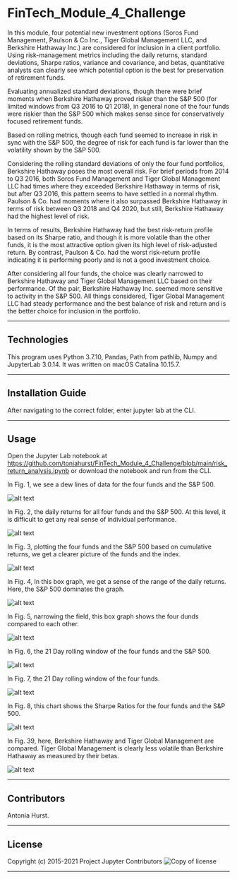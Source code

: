 # FinTech_Module_4_Challenge

In this module, four potential new investment options (Soros Fund Management, Paulson & Co Inc., Tiger Global Management LLC, and Berkshire Hathaway Inc.) are considered for inclusion in a client portfolio. Using risk-management metrics including the daily returns, standard deviations, Sharpe ratios, variance and covariance, and betas, quantitative analysts can clearly see which potential option is the best for preservation of retirement funds.

Evaluating annualized standard deviations, though there were brief moments when Berkshire Hathaway proved risker than the S&P 500 (for limited windows from Q3 2016 to Q1 2018), in general none of the four funds were riskier than the S&P 500 which makes sense since for conservatively focused retirement funds. 

Based on rolling metrics, though each fund seemed to increase in risk in sync with the S&P 500, the degree of risk for each fund is far lower than the volatility shown by the S&P 500.

Considering the rolling standard deviations of only the four fund portfolios, Berkshire Hathaway poses the most overall risk. For brief periods from 2014 to Q3 2016, both Soros Fund Management and Tiger Global Management LLC had times where they exceeded Berkshire Hathaway in terms of risk, but after Q3 2016, this pattern seems to have settled in a normal rhythm. Paulson & Co. had moments where it also surpassed Berkshire Hathaway in terms of risk between Q3 2018 and Q4 2020, but still, Berkshire Hathaway had the highest level of risk.

In terms of results, Berkshire Hathaway had the best risk-return profile based on its Sharpe ratio, and though it is more volatile than the other funds, it is the most attractive option given its high level of risk-adjusted return. By contrast, Paulson & Co. had the worst risk-return profile indicating it is performing poorly and is not a good investment choice.

After considering all four funds, the choice was clearly narrowed to Berkshire Hathaway and Tiger Global Management LLC based on their performance. Of the pair, Berkshire Hathaway Inc. seemed more sensitive to activity in the S&P 500. All things considered, Tiger Global Management LLC had steady performance and the best balance of risk and return and is the better choice for inclusion in the portfolio.

---


## Technologies

This program uses Python 3.7.10, Pandas, Path from pathlib, Numpy and JupyterLab 3.0.14. It was written on macOS Catalina 10.15.7.

---

## Installation Guide

After navigating to the correct folder, enter jupyter lab at the CLI.

---

## Usage

Open the Jupyter Lab notebook at https://github.com/toniahurst/FinTech_Module_4_Challenge/blob/main/risk_return_analysis.ipynb or download the notebook and run from the CLI.

In Fig. 1, we see a dew lines of data for the four funds and the S&P 500.

![alt text](https://github.com/toniahurst/FinTech_Module_4_Challenge/blob/main/images/Fig_1.png)

In Fig. 2, the daily returns for all four funds and the S&P 500. At this level, it is difficult to get any real sense of individual performance.

![alt text](https://github.com/toniahurst/FinTech_Module_4_Challenge/blob/main/images/Fig_2.png)

In Fig. 3, plotting the four funds and the S&P 500 based on cumulative returns, we get a clearer picture of the funds and the index.

![alt text](https://github.com/toniahurst/FinTech_Module_4_Challenge/blob/main/images/Fig_3.png)

In Fig. 4, In this box graph, we get a sense of the range of the daily returns. Here, the S&P 500 dominates the graph.

![alt text](https://github.com/toniahurst/FinTech_Module_4_Challenge/blob/main/images/Fig_4.png)

In Fig. 5, narrowing the field, this box graph shows the four dunds compared to each other.

![alt text](https://github.com/toniahurst/FinTech_Module_4_Challenge/blob/main/images/Fig_5.png)

In Fig. 6, the 21 Day rolling window of the four funds and the S&P 500.

![alt text](https://github.com/toniahurst/FinTech_Module_4_Challenge/blob/main/images/Fig_6.png)

In Fig. 7, the 21 Day rolling window of the four funds.

![alt text](https://github.com/toniahurst/FinTech_Module_4_Challenge/blob/main/images/Fig_7.png)

In Fig. 8, this chart shows the Sharpe Ratios for the four funds and the S&P 500. 

![alt text](https://github.com/toniahurst/FinTech_Module_4_Challenge/blob/main/images/Fig_8.png)

In Fig. 39, here, Berkshire Hathaway and Tiger Global Management are compared. Tiger Global Management is clearly less volatile than Berkshire Hathaway as measured by their betas.

![alt text](https://github.com/toniahurst/FinTech_Module_4_Challenge/blob/main/images/Fig_9.png)

---

## Contributors

Antonia Hurst.

---

## License
Copyright (c) 2015-2021 Project Jupyter Contributors
![Copy of license](https://github.com/jupyterlab/jupyterlab/blob/master/LICENSE)

---
